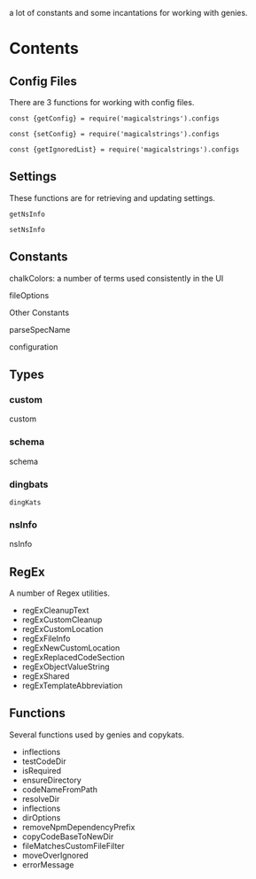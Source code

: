 a lot of constants and some incantations for working with genies.

# Contents
## Config Files
There are 3 functions for working with config files.
```
const {getConfig} = require('magicalstrings').configs 
```
```
const {setConfig} = require('magicalstrings').configs 
```
```
const {getIgnoredList} = require('magicalstrings').configs 
```


## Settings
These functions are for retrieving and updating settings.
```
getNsInfo
```
```
setNsInfo
```

## Constants
chalkColors: a number of terms used consistently in the UI 

fileOptions


Other Constants

parseSpecName

configuration

## Types
### custom
custom

### schema
schema

### dingbats
```
dingKats 
```

### nsInfo
nsInfo

## RegEx
A number of Regex utilities.

* regExCleanupText
* regExCustomCleanup
* regExCustomLocation
* regExFileInfo
* regExNewCustomLocation
* regExReplacedCodeSection
* regExObjectValueString
* regExShared
* regExTemplateAbbreviation

## Functions
Several functions used by genies and copykats.

* inflections
* testCodeDir
* isRequired
* ensureDirectory
* codeNameFromPath
* resolveDir
* inflections
* dirOptions
* removeNpmDependencyPrefix
* copyCodeBaseToNewDir
* fileMatchesCustomFileFilter
* moveOverIgnored
* errorMessage
